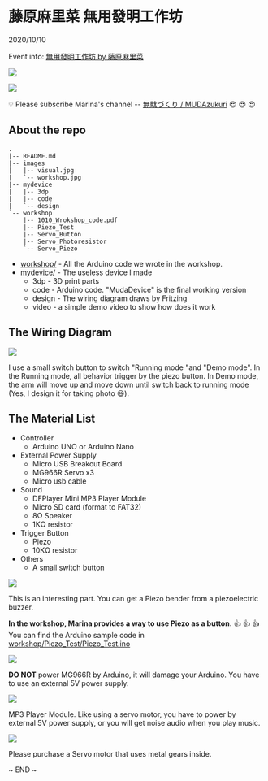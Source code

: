 # 藤原麻里菜 無用發明工作坊

2020/10/10

Event info: [無用發明工作坊 by 藤原麻里菜](https://www.accupass.com/event/2009081833421076057545)

![](images/visual.jpg)

![](images/workshop.jpg)


:bulb: Please subscribe Marina's channel -- [無駄づくり / MUDAzukuri](https://www.youtube.com/c/mudadukuri) :heart_eyes: :heart_eyes: :heart_eyes:

## About the repo

	.
	|-- README.md
	|-- images
	|   |-- visual.jpg
	|   `-- workshop.jpg
	|-- mydevice
	|   |-- 3dp
	|   |-- code
	|   `-- design
	`-- workshop
	    |-- 1010_Wrokshop_code.pdf
	    |-- Piezo_Test
	    |-- Servo_Button
	    |-- Servo_Photoresistor
	    `-- Servo_Piezo


* [workshop/](workshop) - All the Arduino code we wrote in the workshop.
* [mydevice/](mydevice) - The useless device I made
	* 3dp - 3D print parts
	* code - Arduino code. "MudaDevice" is the final working version
	* design - The wiring diagram draws by Fritzing
	* video - a simple demo video to show how does it work


## The Wiring Diagram

![](mydevice/design/MudaDevice_wiring_diagram.png)

I use a small switch button to switch "Running mode "and "Demo mode". In the Running mode, all behavior trigger by the piezo button. In Demo mode, the arm will move up and move down until switch back to running mode (Yes, I design it for taking photo :satisfied:).

## The Material List

* Controller
	* Arduino UNO or Arduino Nano
* External Power Supply
	* Micro USB Breakout Board
	* MG966R Servo x3
	* Micro usb cable
* Sound
	* DFPlayer Mini MP3 Player Module
	* Micro SD card (format to FAT32)
	* 8Ω Speaker
	* 1KΩ resistor
* Trigger Button
	* Piezo
	* 10KΩ resistor
* Others
	* A small switch button


![](images/piezo.png)

This is an interesting part. You can get a Piezo bender from a piezoelectric buzzer. 


**In the workshop, Marina provides a way to use Piezo as a button.** :+1: :+1: :+1: You can find the Arduino sample code in [workshop/Piezo_Test/Piezo_Test.ino](workshop/Piezo_Test/Piezo_Test.ino)


![](images/usb-breakout-board.jpg)

**DO NOT** power MG966R by Arduino, it will damage your Arduino. You have to use an external 5V power supply.


![](images/dfplayer.jpg)

MP3 Player Module. Like using a servo motor,  you have to power by external 5V power supply, or you will get noise audio when you play music.


![](images/mg996r.png)

Please purchase a Servo motor that uses metal gears inside.

~ END ~